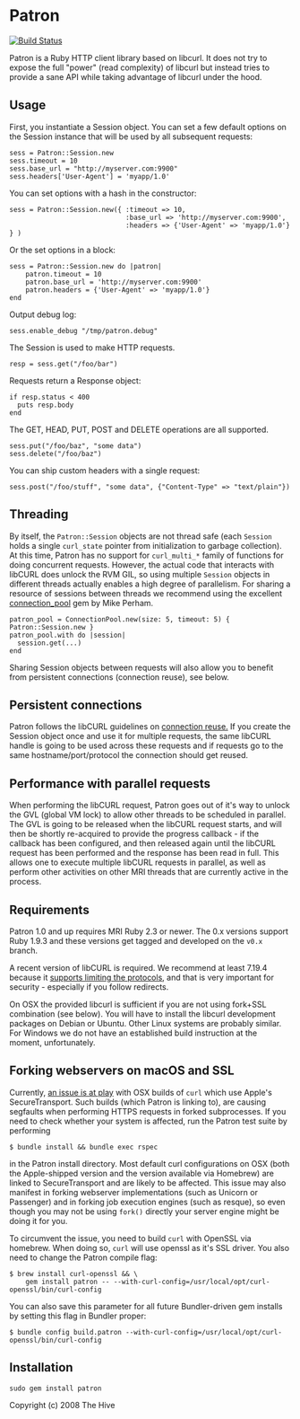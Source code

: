 # Patron

[![Build Status](https://travis-ci.org/toland/patron.svg?branch=master)](https://travis-ci.org/toland/patron)

Patron is a Ruby HTTP client library based on libcurl. It does not try to expose
the full "power" (read complexity) of libcurl but instead tries to provide a
sane API while taking advantage of libcurl under the hood.

## Usage

First, you instantiate a Session object. You can set a few
default options on the Session instance that will be used by all subsequent
requests:

    sess = Patron::Session.new
    sess.timeout = 10
    sess.base_url = "http://myserver.com:9900"
    sess.headers['User-Agent'] = 'myapp/1.0'

You can set options with a hash in the constructor:

    sess = Patron::Session.new({ :timeout => 10,
                                 :base_url => 'http://myserver.com:9900',
                                 :headers => {'User-Agent' => 'myapp/1.0'} } )

Or the set options in a block:

    sess = Patron::Session.new do |patron|
        patron.timeout = 10
        patron.base_url = 'http://myserver.com:9900'
        patron.headers = {'User-Agent' => 'myapp/1.0'}
    end

Output debug log:

    sess.enable_debug "/tmp/patron.debug"

The Session is used to make HTTP requests.

    resp = sess.get("/foo/bar")

Requests return a Response object:

    if resp.status < 400
      puts resp.body
    end

The GET, HEAD, PUT, POST and DELETE operations are all supported.

    sess.put("/foo/baz", "some data")
    sess.delete("/foo/baz")

You can ship custom headers with a single request:

    sess.post("/foo/stuff", "some data", {"Content-Type" => "text/plain"})

## Threading

By itself, the `Patron::Session` objects are not thread safe (each `Session` holds a single `curl_state` pointer
from initialization to garbage collection). At this time, Patron has no support for `curl_multi_*` family of functions 
for doing concurrent requests. However, the actual code that interacts with libCURL does unlock the RVM GIL,
so using multiple `Session` objects in different threads actually enables a high degree of parallelism.
For sharing a resource of sessions between threads we recommend using the excellent [connection_pool](https://rubygems.org/gems/connection_pool) gem by Mike Perham.

    patron_pool = ConnectionPool.new(size: 5, timeout: 5) { Patron::Session.new }
    patron_pool.with do |session|
      session.get(...)
    end

Sharing Session objects between requests will also allow you to benefit from persistent connections (connection reuse), see below.

## Persistent connections

Patron follows the libCURL guidelines on [connection reuse.](https://ec.haxx.se/libcurl-connectionreuse.html) If you create the Session
object once and use it for multiple requests, the same libCURL handle is going to be used across these requests and if requests go to
the same hostname/port/protocol the connection should get reused.

## Performance with parallel requests

When performing the libCURL request, Patron goes out of it's way to unlock the GVL (global VM lock) to allow other threads to be scheduled
in parallel. The GVL is going to be released when the libCURL request starts, and will then be shortly re-acquired to provide the progress
callback - if the callback has been configured, and then released again until the libCURL request has been performed and the response has
been read in full. This allows one to execute multiple libCURL requests in parallel, as well as perform other activities on other MRI threads
that are currently active in the process.

## Requirements

Patron 1.0 and up requires MRI Ruby 2.3 or newer. The 0.x versions support
Ruby 1.9.3 and these versions get tagged and developed on the `v0.x` branch.

A recent version of libCURL is required. We recommend at least 7.19.4 because
it [supports limiting the protocols](https://curl.haxx.se/libcurl/c/CURLOPT_PROTOCOLS.html),
and that is very important for security - especially if you follow redirects. 

On OSX the provided libcurl is sufficient if you are not using fork+SSL combination (see below).
You will have to install the libcurl development packages on Debian or Ubuntu. Other Linux systems are probably
similar. For Windows we do not have an established build instruction at the moment, unfortunately.

## Forking webservers on macOS and SSL

Currently, [an issue is at play](https://github.com/curl/curl/issues/788) with OSX builds of `curl` which use
Apple's SecureTransport. Such builds (which Patron is linking to), are causing segfaults when performing HTTPS
requests in forked subprocesses. If you need to check whether your system is affected,
run the Patron test suite by performing

    $ bundle install && bundle exec rspec

in the Patron install directory. Most default curl configurations on OSX (both
the Apple-shipped version and the version available via Homebrew) are linked to
SecureTransport and are likely to be affected. This issue may also manifest in
forking webserver implementations (such as Unicorn or Passenger) and in forking
job execution engines (such as resque), so even though you may not be using
`fork()` directly your server engine might be doing it for you.

To circumvent the issue, you need to build `curl` with OpenSSL via homebrew.
When doing so, `curl` will use openssl as it's SSL driver. You also need to
change the Patron compile flag:


    $ brew install curl-openssl && \
        gem install patron -- --with-curl-config=/usr/local/opt/curl-openssl/bin/curl-config

You can also save this parameter for all future Bundler-driven gem installs by
setting this flag in Bundler proper:

    $ bundle config build.patron --with-curl-config=/usr/local/opt/curl-openssl/bin/curl-config

## Installation

    sudo gem install patron

Copyright (c) 2008 The Hive
